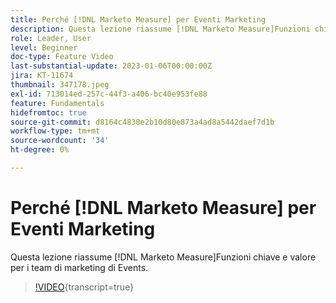 ```yaml
---
title: Perché [!DNL Marketo Measure] per Eventi Marketing
description: Questa lezione riassume [!DNL Marketo Measure]Funzioni chiave e valore per i team di marketing di Events.
role: Leader, User
level: Beginner
doc-type: Feature Video
last-substantial-update: 2023-01-06T00:00:00Z
jira: KT-11674
thumbnail: 347178.jpeg
exl-id: 713014ed-257c-44f3-a406-bc40e953fe88
feature: Fundamentals
hidefromtoc: true
source-git-commit: d8164c4838e2b10d80e873a4ad8a5442daef7d1b
workflow-type: tm+mt
source-wordcount: '34'
ht-degree: 0%

---
```


# Perché [!DNL Marketo Measure] per Eventi Marketing

Questa lezione riassume [!DNL Marketo Measure]Funzioni chiave e valore per i team di marketing di Events.

>[!VIDEO](https://video.tv.adobe.com/v/347178/?learn=on){transcript=true}

